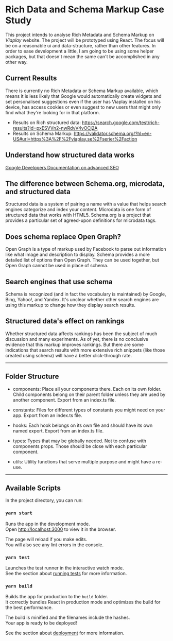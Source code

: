# Rich Data and Schema Markup Case Study
This project intends to analyse Rich Metadata and Schema Markup on *Viaplay* website. The project will be prototyped using React.
The focus will be on a reasonable ui and data-structure, rather than other features.
In order to ease development a little, I am going to be using some helper packages, but that doesn't mean the same can't be accomplished in any other way.

## Current Results
There is currently no Rich Metadata or Schema Markup available, which means it is less likely that Google would automatically create widgets and set personalised suggestions even if the user has Viaplay installed on his device, has access cookies or even suggest to new users that might only find what they're looking for in that platform.

- Results on Rich structured data: https://search.google.com/test/rich-results?id=pxESVVn2-nwRdvV4vOCj2A
- Results on Schema Markup: https://validator.schema.org/?hl=en-US#url=https%3A%2F%2Fviaplay.se%2Fserier%2Faction


## Understand how structured data works
[Google Developers Documentation on advanced SEO](https://developers.google.com/search/docs/advanced/structured-data/intro-structured-data#markup-formats-and-placement)

## The difference between Schema.org, microdata, and structured data
Structured data is a system of pairing a name with a value that helps search engines categorize and index your content. Microdata is one form of structured data that works with HTML5. Schema.org is a project that provides a particular set of agreed-upon definitions for microdata tags.

## Does schema replace Open Graph?
Open Graph is a type of markup used by Facebook to parse out information like what image and description to display. Schema provides a more detailed list of options than Open Graph. They can be used together, but Open Graph cannot be used in place of schema.

## Search engines that use schema
Schema is recognized (and in fact the vocabulary is maintained) by Google, Bing, Yahoo!, and Yandex. It's unclear whether other search engines are using this markup to change how they display search results.

## Structured data's effect on rankings
Whether structured data affects rankings has been the subject of much discussion and many experiments. As of yet, there is no conclusive evidence that this markup improves rankings. But there are some indications that search results with more extensive rich snippets (like those created using schema) will have a better click-through rate. 

---

## Folder Structure

- components: Place all your components there. Each on its own folder. Child components belong on their parent folder unless they are used by another component. Export from an index.ts file.

- constants: Files for different types of constants you might need on your app. Export from an index.ts file.

- hooks: Each hook belongs on its own file and should have its own named export. Export from an index.ts file.

- types: Types that may be globally needed. Not to confuse with components props. Those should be close with each particular component.

- utils: Utility functions that serve multiple purpose and might have a re-use. 


---

## Available Scripts

In the project directory, you can run:

### `yarn start`

Runs the app in the development mode.\
Open [http://localhost:3000](http://localhost:3000) to view it in the browser.

The page will reload if you make edits.\
You will also see any lint errors in the console.

### `yarn test`

Launches the test runner in the interactive watch mode.\
See the section about [running tests](https://facebook.github.io/create-react-app/docs/running-tests) for more information.

### `yarn build`

Builds the app for production to the `build` folder.\
It correctly bundles React in production mode and optimizes the build for the best performance.

The build is minified and the filenames include the hashes.\
Your app is ready to be deployed!

See the section about [deployment](https://facebook.github.io/create-react-app/docs/deployment) for more information.

